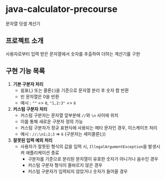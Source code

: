 # java-calculator-precourse
문자열 덧셈 계산기

## 프로젝트 소개
사용자로부터 입력 받은 문자열에서 숫자를 추출하여 더하는 계산기를 구현

## 구현 기능 목록
1. **기본 구분자 처리**
    - 쉼표(,) 또는 콜론(:)을 기준으로 문자열 분리 후 숫자 합 반환
    - 빈 문자열은 0을 반환
    - 예시 : `""` => `0`, `"1,2:3"` => `6`
2. **커스텀 구분자 처리**
    - 커스텀 구분자는 문자열 앞부분에 `//`와 `\n` 사이에 위치
    - 이를 통해 새로운 구분자 정의 가능
    - 커스텀 구분자가 정규 표현식에 사용되는 메타 문자인 경우, 이스케이프 처리
    - 예시 : `//;\n1;2;3` => `6` (구분자는 세미콜론(;))
3. **잘못된 입력 예외 처리**
    - 사용자가 잘못된 형식의 값을 입력 시, `IllegalArgumentException`을 발생시켜 애플리케이션 종료
      - 구분자를 기준으로 분리된 문자열이 유효한 숫자가 아니거나 음수인 경우
      - 커스텀 구분자 형식이 올바르지 않은 경우
      - 커스텀 구분자가 입력되지 않았거나 숫자가 들어올 경우